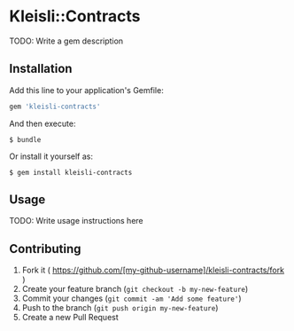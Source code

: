 # Kleisli::Contracts

TODO: Write a gem description

## Installation

Add this line to your application's Gemfile:

```ruby
gem 'kleisli-contracts'
```

And then execute:

    $ bundle

Or install it yourself as:

    $ gem install kleisli-contracts

## Usage

TODO: Write usage instructions here

## Contributing

1. Fork it ( https://github.com/[my-github-username]/kleisli-contracts/fork )
2. Create your feature branch (`git checkout -b my-new-feature`)
3. Commit your changes (`git commit -am 'Add some feature'`)
4. Push to the branch (`git push origin my-new-feature`)
5. Create a new Pull Request
